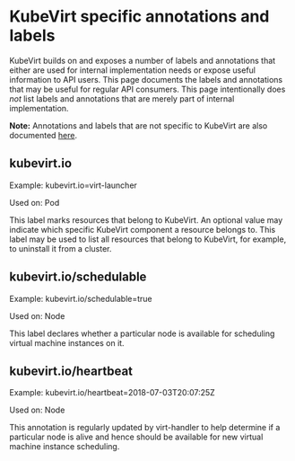 KubeVirt specific annotations and labels
========================================

KubeVirt builds on and exposes a number of labels and annotations that
either are used for internal implementation needs or expose useful
information to API users. This page documents the labels and annotations
that may be useful for regular API consumers. This page intentionally
does *not* list labels and annotations that are merely part of internal
implementation.

**Note:** Annotations and labels that are not specific to KubeVirt are
also documented
[here](https://kubernetes.io/docs/reference/kubernetes-api/labels-annotations-taints/).

kubevirt.io
-----------

Example: kubevirt.io=virt-launcher

Used on: Pod

This label marks resources that belong to KubeVirt. An optional value
may indicate which specific KubeVirt component a resource belongs to.
This label may be used to list all resources that belong to KubeVirt,
for example, to uninstall it from a cluster.

kubevirt.io/schedulable
-----------------------

Example: kubevirt.io/schedulable=true

Used on: Node

This label declares whether a particular node is available for
scheduling virtual machine instances on it.

kubevirt.io/heartbeat
---------------------

Example: kubevirt.io/heartbeat=2018-07-03T20:07:25Z

Used on: Node

This annotation is regularly updated by virt-handler to help determine
if a particular node is alive and hence should be available for new
virtual machine instance scheduling.
